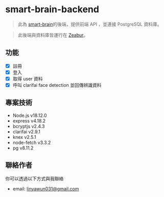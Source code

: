 # smart-brain-backend
> 此為 [smart-brain](https://github.com/linyawun/smart-brain)的後端，提供前端 API ，並連接 PostgreSQL 資料庫。

> 此後端與資料庫皆運行在 [Zeabur](https://zeabur.com/zh-TW)。

## 功能 
- [x] 註冊 
- [x] 登入
- [x] 取得 user 資料
- [x] 呼叫 clarifai face detection 並回傳辨識資料

## 專案技術
- Node.js v18.12.0
- express v4.18.2
- bcryptjs v2.4.3
- clarifai v2.9.1
- knex v2.5.1
- node-fetch v3.3.2
- pg v8.11.2

## 聯絡作者
你可以透過以下方式與我聯絡
- email: linyawun031@gmail.com
 

